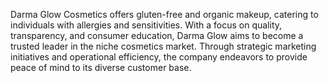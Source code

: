 Darma Glow Cosmetics offers gluten-free and organic makeup, catering to individuals with allergies and sensitivities. With a focus on quality, transparency, and consumer education, Darma Glow aims to become a trusted leader in the niche cosmetics market. Through strategic marketing initiatives and operational efficiency, the company endeavors to provide peace of mind to its diverse customer base.

